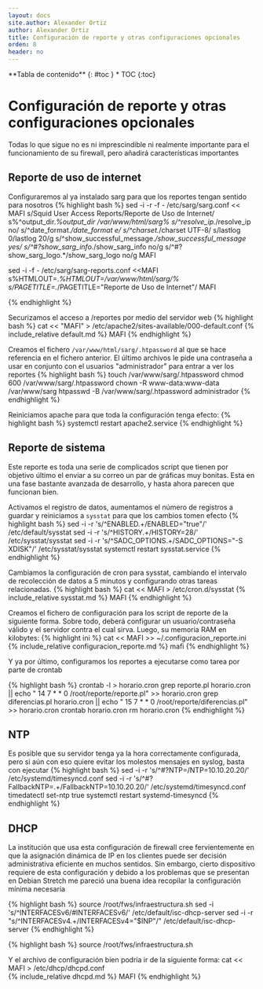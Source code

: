 ```yaml
---
layout: docs
site.author: Alexander Ortiz
author: Alexander Ortiz
title: Configuración de reporte y otras configuraciones opcionales
orden: 8
header: no
---
```


<div class="panel radius" markdown="1">
**Tabla de contenido**
{: #toc }
*  TOC
{:toc}
</div>

# Configuración de reporte y otras configuraciones opcionales
Todas lo que sigue no es ni imprescindible ni realmente importante para el funcionamiento de su firewall, pero añadirá características importantes

## Reporte de uso de internet
Configuraremos al ya instalado sarg para que los reportes tengan sentido para nosotros
{% highlight bash %}
sed -i -r -f - /etc/sarg/sarg.conf << MAFI
s/Squid User Access Reports/Reporte de Uso de Internet/
s%^output_dir.*%output_dir /var/www/html/sarg%
s/^resolve_ip.*/resolve_ip no/
s/^date_format.*/date_format e/
s/^charset.*/charset UTF-8/
s/lastlog 0/lastlog 20/g
s/^show_successful_message.*/show_successful_message yes/
s/^\#?show_sarg_info.*/show_sarg_info no/g
s/^\#?show_sarg_logo.*/show_sarg_logo no/g
MAFI

sed -i -f - /etc/sarg/sarg-reports.conf <<MAFI
s%HTMLOUT\=.*%HTMLOUT\=/var/www/html/sarg/%
s/PAGETITLE\=.*/PAGETITLE="Reporte de Uso de Internet"/
MAFI

{% endhighlight %}

Securizamos el acceso a /reportes por medio del servidor web
{% highlight bash %}
cat << "MAFI" > /etc/apache2/sites-available/000-default.conf 
{% include_relative default.md %}
MAFI
{% endhighlight %}

Creamos el fichero `/var/www/html/sarg/.htpassword` al que se hace referencia en el fichero anterior. El último archivos le pide una contraseña a usar en conjunto con el usuarios "administrador" para entrar a ver los reportes
{% highlight bash %}
touch /var/www/sarg/.htpassword
chmod 600 /var/www/sarg/.htpassword
chown -R www-data:www-data /var/www/sarg
htpasswd -B /var/www/sarg/.htpassword administrador 
{% endhighlight %}

Reiniciamos apache para que toda la configuración tenga efecto:
{% highlight bash %}
systemctl restart apache2.service
{% endhighlight %}

## Reporte de sistema
Este reporte es toda una serie de complicados script que tienen por objetivo último el enviar a su correo un par de gráficas muy bonitas. Esta en una fase bastante avanzada de desarrollo, y hasta ahora parecen que funcionan bien. 

Activamos el registro de datos, aumentamos el número de registros a guardar y reiniciamos a `sysstat` para que los cambios tomen efecto
{% highlight bash %}
sed -i -r 's/^ENABLED.+/ENABLED="true"/' /etc/default/sysstat
sed -i -r 's/^HISTORY.+/HISTORY=28/' /etc/sysstat/sysstat
sed -i -r 's/^SADC_OPTIONS.+/SADC_OPTIONS="-S XDISK"/' /etc/sysstat/sysstat
systemctl restart sysstat.service
{% endhighlight %}

Cambiamos la configuración de cron para sysstat, cambiando el intervalo de recolección de datos a 5 minutos y configurando otras tareas relacionadas.
{% highlight bash %}
cat << MAFI > /etc/cron.d/sysstat
{% include_relative sysstat.md %}
MAFI
{% endhighlight %}

Creamos el fichero de configuración para los script de reporte de la siguiente forma. Sobre todo, deberá configurar un usuario/contraseña válido y el servidor contra el cual sirva. Luego, su memoria RAM en kilobytes:
{% highlight ini %}
cat << MAFI >> ~/.configuracion_reporte.ini
{% include_relative configuracion_reporte.md %}
mafi
{% endhighlight %}

Y ya por último, configuramos los reportes a ejecutarse como tarea por parte de crontab

{% highlight bash %}
crontab -l > horario.cron
grep reporte.pl horario.cron || echo " 14 7  * * 0 /root/reporte/reporte.pl"  >> horario.cron
grep diferencias.pl horario.cron || echo " 15 7  * * 0 /root/reporte/diferencias.pl"  >> horario.cron
crontab horario.cron 
rm horario.cron
{% endhighlight %}

## NTP
Es posible que su servidor tenga ya la hora correctamente configurada, pero si aún con eso quiere evitar los molestos mensajes en syslog, basta con ejecutar
{% highlight bash %}
sed -i -r 's/^#?NTP=/NTP=10.10.20.20/' /etc/systemd/timesyncd.conf
sed -i -r 's/^#?FallbackNTP=.+/FallbackNTP=10.10.20.20/' /etc/systemd/timesyncd.conf
timedatectl set-ntp true
systemctl restart systemd-timesyncd
{% endhighlight %}

## DHCP
La institución que usa esta configuración de firewall cree fervientemente en que la asignación dinámica de IP en los clientes puede ser decisión administrativa eficiente en muchos sentidos. Sin embargo, cierto dispositivo requiere de esta configuración y debido a los problemas que se presentan en Debian Stretch me pareció una buena idea recopilar la configuración mínima necesaria

{% highlight bash %}
source /root/fws/infraestructura.sh
sed -i 's/^INTERFACESv6/#INTERFACESv6/' /etc/default/isc-dhcp-server
sed -i -r "s/^INTERFACESv4.+/INTERFACESv4=\"$INP\"/" /etc/default/isc-dhcp-server
{% endhighlight %}

{% highlight bash %}
source /root/fws/infraestructura.sh

Y el archivo de configuración bien podría ir de la siguiente forma:
cat << MAFI > /etc/dhcp/dhcpd.conf  
{% include_relative dhcpd.md %}
MAFI
{% endhighlight %}
